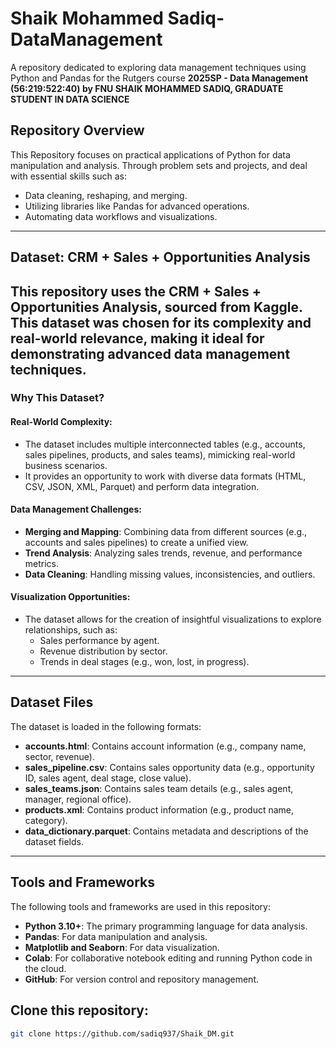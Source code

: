 # Shaik Mohammed Sadiq-DataManagement 

A repository dedicated to exploring data management techniques using Python and Pandas for the Rutgers course **2025SP - Data Management (56:219:522:40) by FNU SHAIK MOHAMMED SADIQ, GRADUATE STUDENT IN DATA SCIENCE**

## Repository Overview

This Repository focuses on practical applications of Python for data manipulation and analysis. Through problem sets and projects, and deal with essential skills such as:

- Data cleaning, reshaping, and merging.
- Utilizing libraries like Pandas for advanced operations.
- Automating data workflows and visualizations.
---
## Dataset: CRM + Sales + Opportunities Analysis
This repository uses the **CRM + Sales + Opportunities Analysis**, sourced from Kaggle. This dataset was chosen for its complexity and real-world relevance, making it ideal for demonstrating advanced data management techniques.
---
### Why This Dataset?
#### Real-World Complexity:
- The dataset includes multiple interconnected tables (e.g., accounts, sales pipelines, products, and sales teams), mimicking real-world business scenarios.
- It provides an opportunity to work with diverse data formats (HTML, CSV, JSON, XML, Parquet) and perform data integration.

#### Data Management Challenges:
- **Merging and Mapping**: Combining data from different sources (e.g., accounts and sales pipelines) to create a unified view.
- **Trend Analysis**: Analyzing sales trends, revenue, and performance metrics.
- **Data Cleaning**: Handling missing values, inconsistencies, and outliers.

#### Visualization Opportunities:
- The dataset allows for the creation of insightful visualizations to explore relationships, such as:
  - Sales performance by agent.
  - Revenue distribution by sector.
  - Trends in deal stages (e.g., won, lost, in progress).
---
## Dataset Files
The dataset is loaded in the following formats:
- **accounts.html**: Contains account information (e.g., company name, sector, revenue).
- **sales_pipeline.csv**: Contains sales opportunity data (e.g., opportunity ID, sales agent, deal stage, close value).
- **sales_teams.json**: Contains sales team details (e.g., sales agent, manager, regional office).
- **products.xml**: Contains product information (e.g., product name, category).
- **data_dictionary.parquet**: Contains metadata and descriptions of the dataset fields.
---
## Tools and Frameworks
The following tools and frameworks are used in this repository:
- **Python 3.10+**: The primary programming language for data analysis.
- **Pandas**: For data manipulation and analysis.
- **Matplotlib and Seaborn**: For data visualization.
- **Colab**: For collaborative notebook editing and running Python code in the cloud.
- **GitHub**: For version control and repository management.

## Clone this repository:
   ```bash
   git clone https://github.com/sadiq937/Shaik_DM.git
   ```
